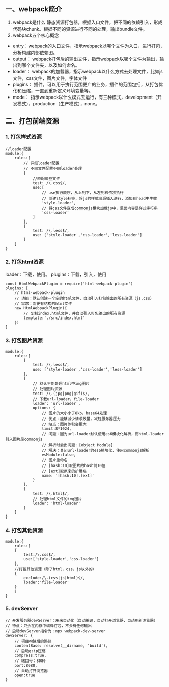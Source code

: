 ## 一、webpack简介
1. webpack是什么
静态资源打包器，根据入口文件，把不同的依赖引入，形成代码块chunk。根据不同的资源进行不同的处理，输出bundle文件。
2. webpack五个核心概念
* entry：webpack的入口文件，指示webpack以哪个文件为入口，进行打包，分析构建内部依赖图。
* output： webpack打包后的输出文件，指示webpack以哪个文件为输出，输出到哪个文件夹，以及如何命名。
* loader： webpack的加载器，指示webpack以什么方式去处理文件，比如js文件，css文件，图片文件，字体文件
* plugins： 插件，可以用于执行范围更广的业务，插件的范围包括，从打包优化和压缩，一直到重新定义环境变量等。
* mode： 指示webpack以什么模式去运行，有三种模式，development（开发模式），production（生产模式），none。
## 二、打包前端资源
### 1. 打包样式资源
```
//loader配置
module:{
    rules:[
        // 详细loader配置
        // 不同文件配置不同loader处理
        {
            //匹配那些文件
            test: /\.css$/,
            use:[
                // use执行顺序，从上到下，从左到右依次执行
                // 创建style标签，将js的样式资源插入进行，添加到head中生效
                'style-loader',
                // 将css文件变成commonjs模块加载js中，里面内容是样式字符串
                'css-loader'
            ]
        },
        {
            test: /\.less$/,
            use: ['style-loader','css-loader','less-loader']
        }
    ]
}
```
### 2. 打包html资源
loader：下载，使用。
plugins：下载，引入，使用
```
const HtmlWebpackPlugin = require('html-webpack-plugin')
plugins: [
	// html-webpack-plugin
	// 功能：默认创建一个空的html文件，自动引入打包输出的所有资源（js.css）
	// 需求：需要有结构的html文件
	new HtmlWebpackPlugin({
		// 复制index.html文件，并自动引入打包输出的所有资源
		template:'./src/index.html'
	})
]
```
### 3. 打包图片资源
```
module:{
	rules:[
		{
			test: /\.less$/,
			use: ['style-loader','css-loader','less-loader']
		},
		{
			// 默认不能处理html中img图片
			// 处理图片资源
			test: /\.(jpg|png|gif)$/,
			// 下载url-loader，file-loader
			loader: 'url-loader',
			options: {
				// 图片的大小小于8kb，base64处理
				// 优点：能够减少请求数量，减轻服务器压力
				// 缺点：图片体积会更大
				limit:8*1024,
				// 问题：因为url-loader默认使用es6模块化解析，而html-loader引入图片是commonjs
                // 解析时会出问题：[object Module]
                // 解决：关闭url-loader的es6模块化，使用commonjs解析
				esModule:false,
				// 图片重命名
				// [hash:10]取图片的hash前10位
				// [ext]取原来的扩展名
				name: '[hash:10].[ext]'
			}
		},
		{
			test: /\.html$/,
			// 处理html文件的img图片
			loader: 'html-loader'
		}
	]
}
```
### 4. 打包其他资源
```
module:{
	rules:[
	{
		test:/\.css$/,
		use:['style-loader','css-loader']
	},
	//打包其他资源（除了html，css，js以外的）
	{
		exclude:/\.(css|js|html)$/,
		loader:'file-loader'
	}
	]
}
```
### 5. devServer
```
// 开发服务器devServer：用来自动化（自动编译，自动打开浏览器，自动刷新浏览器）
// 特点：只会在内存中编译打包，不会有任何输出
// 启动devServer指令为：npx webpack-dev-server
devServer: {
	// 项目构建后的路径
	contentBase: resolve(__dirname, 'build'),
	// 启动gzip压缩
	compress:true,
	// 端口号：8080
	port:8080,
	// 自动打开浏览器
	open:true
}
```
